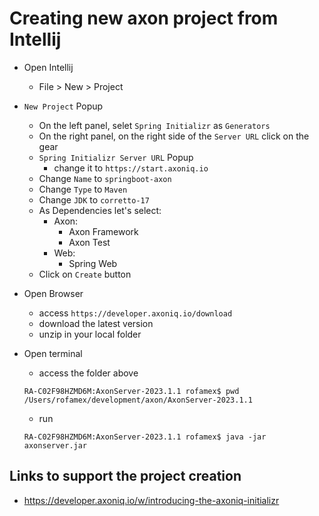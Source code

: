 # Creating new axon project from Intellij

- Open Intellij
    - File > New > Project
- `New Project` Popup
    - On the left panel, selet `Spring Initializr` as `Generators` 
    - On the right panel, on the right side of the `Server URL` click on the gear
    - `Spring Initializr Server URL` Popup
        - change it to `https://start.axoniq.io`
    - Change `Name` to `springboot-axon`
    - Change `Type` to `Maven`
    - Change `JDK` to `corretto-17`
    - As Dependencies let's select:
        - Axon:
            - Axon Framework
            - Axon Test
        - Web:
            - Spring Web
    - Click on `Create` button

- Open Browser
    - access `https://developer.axoniq.io/download`
    - download the latest version
    - unzip in your local folder

- Open terminal
    - access the folder above
    ```
    RA-C02F98HZMD6M:AxonServer-2023.1.1 rofamex$ pwd 
    /Users/rofamex/development/axon/AxonServer-2023.1.1
    ```
    - run
    ```
    RA-C02F98HZMD6M:AxonServer-2023.1.1 rofamex$ java -jar axonserver.jar
    ```



## Links to support the project creation
- https://developer.axoniq.io/w/introducing-the-axoniq-initializr